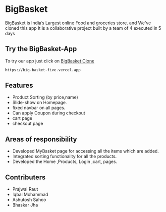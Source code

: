 # BigBasket
BigBasket is  India’s Largest online Food and groceries store. and We've cloned this app
It is a collaborative project built by a team of 4 executed in 5 days

## Try the BigBasket-App

To try our app just click on [BigBasket Clone](https://big-basket-five.vercel.app/) 

```bash
https://big-basket-five.vercel.app
```

## Features

- Product Sorting (by price,name)
- Slide-show on Homepage.
- fixed navbar on all pages.
- Can apply Coupon during checkout
- cart page
- checkout page

## Areas of responsibility

- Developed MyBasket page for accessing all the items which are added.
- Integrated sorting functionality for all the products.
- Developed the Home ,Products, Login ,cart, pages. 


## Contributers
- Prajwal Raut
- Iqbal Mohammad
- Ashutosh Sahoo
- Bhaskar Jha



